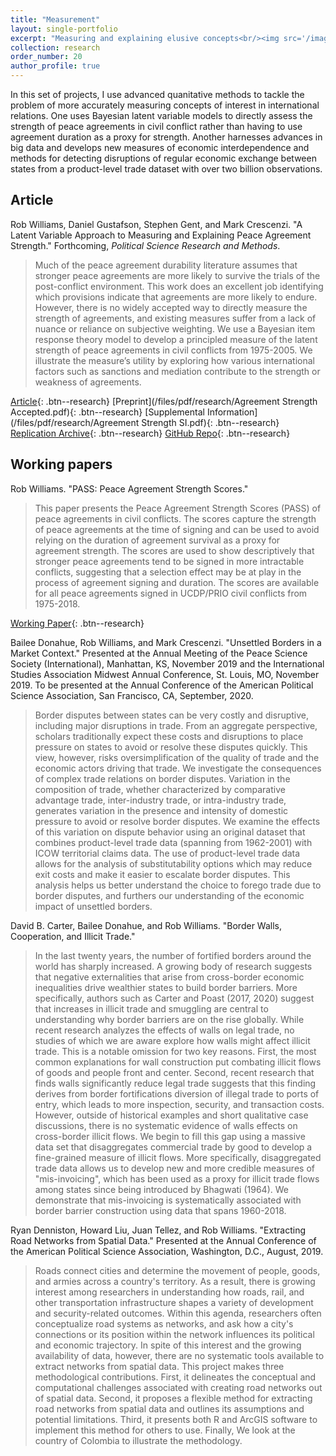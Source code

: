 ```yaml
---
title: "Measurement"
layout: single-portfolio
excerpt: "Measuring and explaining elusive concepts<br/><img src='/images/research/Agreement-Strength.png' width='500' height='500'>"
collection: research
order_number: 20
author_profile: true
---
```


In this set of projects, I use advanced quanitative methods to tackle the problem of more accurately measuring concepts of interest in international relations. One uses Bayesian latent variable models to directly assess the strength of peace agreements in civil conflict rather than having to use agreement duration as a proxy for strength. Another harnesses advances in big data and develops new measures of economic interdependence and methods for detecting disruptions of regular economic exchange between states from a product-level trade dataset with over two billion observations.

## Article

Rob Williams, Daniel Gustafson, Stephen Gent, and Mark Crescenzi. "A Latent Variable Approach to Measuring and Explaining Peace Agreement Strength." Forthcoming, *Political Science Research and Methods*.

> Much of the peace agreement durability literature assumes that stronger peace agreements are more likely to survive the trials of the post-conflict environment. This work does an excellent job identifying which provisions indicate that agreements are more likely to endure. However, there is no widely accepted way to directly measure the strength of agreements, and existing measures suffer from a lack of nuance or reliance on subjective weighting. We use a Bayesian item response theory model to develop a principled measure of the latent strength of peace agreements in civil conflicts from 1975-2005. We illustrate the measure’s utility by exploring how various international factors such as sanctions and mediation contribute to the strength or weakness of agreements.

[Article](https://doi.org/10.1017/psrm.2019.23){: .btn--research} [Preprint](/files/pdf/research/Agreement Strength Accepted.pdf){: .btn--research} [Supplemental Information](/files/pdf/research/Agreement Strength SI.pdf){: .btn--research} [Replication Archive](https://dataverse.harvard.edu/dataset.xhtml?persistentId=doi%3A10.7910%2FDVN%2FVUY8UI){: .btn--research} [GitHub Repo](https://github.com/jayrobwilliams/Peace-Agreement-Strength){: .btn--research}

## Working papers

Rob Williams. "PASS: Peace Agreement Strength Scores."

> This paper presents the Peace Agreement Strength Scores (PASS) of peace agreements in civil conflicts. The scores capture the strength of peace agreements at the time of signing and can be used to avoid relying on the duration of agreement survival as a proxy for agreement strength. The scores are used to show descriptively that stronger peace agreements tend to be signed in more intractable conflicts, suggesting that a selection effect may be at play in the process of agreement signing and duration. The scores are available for all peace agreements signed in UCDP/PRIO civil conflicts from 1975-2018.

[Working Paper](/files/pdf/research/PASS.pdf){: .btn--research}

Bailee Donahue, Rob Williams, and Mark Crescenzi. "Unsettled Borders in a Market Context." Presented at the Annual Meeting of the Peace Science Society (International), Manhattan, KS, November 2019 and the International Studies Association Midwest Annual Conference, St. Louis, MO, November 2019. To be presented at the Annual Conference of the American Political Science Association, San Francisco, CA, September, 2020.

> Border disputes between states can be very costly and disruptive, including major disruptions in trade. From an aggregate perspective, scholars traditionally expect these costs and disruptions to place pressure on states to avoid or resolve these disputes quickly. This view, however, risks oversimplification of the quality of trade and the economic actors driving that trade. We investigate the consequences of complex trade relations on border disputes. Variation in the composition of trade, whether characterized by comparative advantage trade, inter-industry trade, or intra-industry trade, generates variation in the presence and intensity of domestic pressure to avoid or resolve border disputes. We examine the effects of this variation on dispute behavior using an original dataset that combines product-level trade data (spanning from 1962-2001) with ICOW territorial claims data. The use of product-level trade data allows for the analysis of substitutability options which may reduce exit costs and make it easier to escalate border disputes. This analysis helps us better understand the choice to forego trade due to border disputes, and furthers our understanding of the economic impact of unsettled borders.

David B. Carter, Bailee Donahue, and Rob Williams. "Border Walls, Cooperation, and Illicit Trade."

> In the last twenty years, the number of fortified borders around the world has sharply increased. A growing body of research suggests that negative externalities that arise from cross-border economic inequalities drive wealthier states to build border barriers. More specifically, authors such as Carter and Poast (2017, 2020) suggest that increases in illicit trade and smuggling are central to understanding why border barriers are on the rise globally. While recent research analyzes the effects of walls on legal trade, no studies of which we are aware explore how walls might affect illicit trade. This is a notable omission for two key reasons. First, the most common explanations for wall construction put combating illicit flows of goods and people front and center. Second, recent research that finds walls significantly reduce legal trade suggests that this finding derives from border fortifications diversion of illegal trade to ports of entry, which leads to more inspection, security, and transaction costs. However, outside of historical examples and short qualitative case discussions, there is no systematic evidence of walls effects on cross-border illicit flows. We begin to fill this gap using a massive data set that disaggregates commercial trade by good to develop a fine-grained measure of illicit flows. More specifically, disaggregated trade data allows us to develop new and more credible measures of "mis-invoicing", which has been used as a proxy for illicit trade flows among states since being introduced by Bhagwati (1964). We demonstrate that mis-invoicing is systematically associated with border barrier construction using data that spans 1960-2018.

Ryan Denniston, Howard Liu, Juan Tellez, and Rob Williams. "Extracting Road Networks from Spatial Data." Presented at the Annual Conference of the American Political Science Association, Washington, D.C., August, 2019.

> Roads connect cities and determine the movement of people, goods, and armies across a country's territory. As a result, there is growing interest among researchers in understanding how roads, rail, and other transportation infrastructure shapes a variety of development and security-related outcomes. Within this agenda, researchers often conceptualize road systems as networks, and ask how a city's connections or its position within the network influences its political and economic trajectory. In spite of this interest and the growing availability of data, however, there are no systematic tools available to extract networks from spatial data. This project makes three methodological contributions. First, it delineates the conceptual and computational challenges associated with creating road networks out of spatial data. Second, it proposes a flexible method for extracting road networks from spatial data and outlines its assumptions and potential limitations. Third, it presents both R and ArcGIS software to implement this method for others to use. Finally, We look at the country of Colombia to illustrate the methodology.